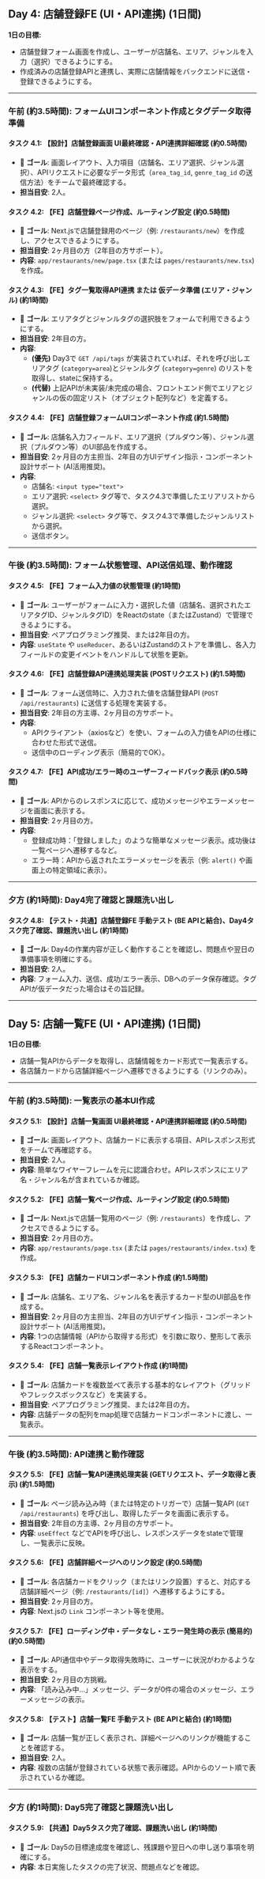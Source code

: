 ## Day 4: 店舗登録FE (UI・API連携) (1日間)

**1日の目標:**
* 店舗登録フォーム画面を作成し、ユーザーが店舗名、エリア、ジャンルを入力（選択）できるようにする。
* 作成済みの店舗登録APIと連携し、実際に店舗情報をバックエンドに送信・登録できるようにする。

---
### 午前 (約3.5時間): フォームUIコンポーネント作成とタグデータ取得準備

#### タスク 4.1: 【設計】店舗登録画面 UI最終確認・API連携詳細確認 (約0.5時間)
* 🎯 **ゴール**: 画面レイアウト、入力項目（店舗名、エリア選択、ジャンル選択）、APIリクエストに必要なデータ形式（`area_tag_id`, `genre_tag_id` の送信方法）をチームで最終確認する。
* **担当目安**: 2人。

#### タスク 4.2: 【FE】店舗登録ページ作成、ルーティング設定 (約0.5時間)
* 🎯 **ゴール**: Next.jsで店舗登録用のページ（例: `/restaurants/new`）を作成し、アクセスできるようにする。
* **担当目安**: 2ヶ月目の方（2年目の方サポート）。
* **内容**: `app/restaurants/new/page.tsx` (または `pages/restaurants/new.tsx`) を作成。

#### タスク 4.3: 【FE】タグ一覧取得API連携 または 仮データ準備 (エリア・ジャンル) (約1時間)
* 🎯 **ゴール**: エリアタグとジャンルタグの選択肢をフォームで利用できるようにする。
* **担当目安**: 2年目の方。
* **内容**:
    * **(優先)** Day3で `GET /api/tags` が実装されていれば、それを呼び出しエリアタグ (`category=area`)とジャンルタグ (`category=genre`) のリストを取得し、stateに保持する。
    * **(代替)** 上記APIが未実装/未完成の場合、フロントエンド側でエリアとジャンルの仮の固定リスト（オブジェクト配列など）を定義する。

#### タスク 4.4: 【FE】店舗登録フォームUIコンポーネント作成 (約1.5時間)
* 🎯 **ゴール**: 店舗名入力フィールド、エリア選択（プルダウン等）、ジャンル選択（プルダウン等）のUI部品を作成する。
* **担当目安**: 2ヶ月目の方主担当、2年目の方UIデザイン指示・コンポーネント設計サポート (AI活用推奨)。
* **内容**:
    * 店舗名: `<input type="text">`
    * エリア選択: `<select>` タグ等で、タスク4.3で準備したエリアリストから選択。
    * ジャンル選択: `<select>` タグ等で、タスク4.3で準備したジャンルリストから選択。
    * 送信ボタン。

---
### 午後 (約3.5時間): フォーム状態管理、API送信処理、動作確認

#### タスク 4.5: 【FE】フォーム入力値の状態管理 (約1時間)
* 🎯 **ゴール**: ユーザーがフォームに入力・選択した値（店舗名、選択されたエリアタグID、ジャンルタグID）をReactのstate（またはZustand）で管理できるようにする。
* **担当目安**: ペアプログラミング推奨、または2年目の方。
* **内容**: `useState` や `useReducer`、あるいはZustandのストアを準備し、各入力フィールドの変更イベントをハンドルして状態を更新。

#### タスク 4.6: 【FE】店舗登録API連携処理実装 (POSTリクエスト) (約1.5時間)
* 🎯 **ゴール**: フォーム送信時に、入力された値を店舗登録API (`POST /api/restaurants`) に送信する処理を実装する。
* **担当目安**: 2年目の方主導、2ヶ月目の方サポート。
* **内容**:
    * APIクライアント（axiosなど）を使い、フォームの入力値をAPIの仕様に合わせた形式で送信。
    * 送信中のローディング表示（簡易的でOK）。

#### タスク 4.7: 【FE】API成功/エラー時のユーザーフィードバック表示 (約0.5時間)
* 🎯 **ゴール**: APIからのレスポンスに応じて、成功メッセージやエラーメッセージを画面に表示する。
* **担当目安**: 2ヶ月目の方。
* **内容**:
    * 登録成功時：「登録しました」のような簡単なメッセージ表示。成功後は一覧ページへ遷移するなど。
    * エラー時：APIから返されたエラーメッセージを表示（例: `alert()` や画面上の特定領域に表示）。

---
### 夕方 (約1時間): Day4完了確認と課題洗い出し

#### タスク 4.8: 【テスト・共通】店舗登録FE 手動テスト (BE APIと結合)、Day4タスク完了確認、課題洗い出し (約1時間)
* 🎯 **ゴール**: Day4の作業内容が正しく動作することを確認し、問題点や翌日の準備事項を明確にする。
* **担当目安**: 2人。
* **内容**: フォーム入力、送信、成功/エラー表示、DBへのデータ保存確認。タグAPIが仮データだった場合はその旨記録。

---
## Day 5: 店舗一覧FE (UI・API連携) (1日間)

**1日の目標:**
* 店舗一覧APIからデータを取得し、店舗情報をカード形式で一覧表示する。
* 各店舗カードから店舗詳細ページへ遷移できるようにする（リンクのみ）。

---
### 午前 (約3.5時間): 一覧表示の基本UI作成

#### タスク 5.1: 【設計】店舗一覧画面 UI最終確認・API連携詳細確認 (約0.5時間)
* 🎯 **ゴール**: 画面レイアウト、店舗カードに表示する項目、APIレスポンス形式をチームで再確認する。
* **担当目安**: 2人。
* **内容**: 簡単なワイヤーフレームを元に認識合わせ。APIレスポンスにエリア名・ジャンル名が含まれているか確認。

#### タスク 5.2: 【FE】店舗一覧ページ作成、ルーティング設定 (約0.5時間)
* 🎯 **ゴール**: Next.jsで店舗一覧用のページ（例: `/restaurants`）を作成し、アクセスできるようにする。
* **担当目安**: 2ヶ月目の方。
* **内容**: `app/restaurants/page.tsx` (または `pages/restaurants/index.tsx`) を作成。

#### タスク 5.3: 【FE】店舗カードUIコンポーネント作成 (約1.5時間)
* 🎯 **ゴール**: 店舗名、エリア名、ジャンル名を表示するカード型のUI部品を作成する。
* **担当目安**: 2ヶ月目の方主担当、2年目の方UIデザイン指示・コンポーネント設計サポート (AI活用推奨)。
* **内容**: 1つの店舗情報（APIから取得する形式）を引数に取り、整形して表示するReactコンポーネント。

#### タスク 5.4: 【FE】店舗一覧表示レイアウト作成 (約1時間)
* 🎯 **ゴール**: 店舗カードを複数並べて表示する基本的なレイアウト（グリッドやフレックスボックスなど）を実装する。
* **担当目安**: ペアプログラミング推奨、または2年目の方。
* **内容**: 店舗データの配列をmap処理で店舗カードコンポーネントに渡し、一覧表示。

---
### 午後 (約3.5時間): API連携と動作確認

#### タスク 5.5: 【FE】店舗一覧API連携処理実装 (GETリクエスト、データ取得と表示) (約1.5時間)
* 🎯 **ゴール**: ページ読み込み時（または特定のトリガーで）店舗一覧API (`GET /api/restaurants`) を呼び出し、取得したデータを画面に表示する。
* **担当目安**: 2年目の方主導、2ヶ月目の方サポート。
* **内容**: `useEffect` などでAPIを呼び出し、レスポンスデータをstateで管理し、一覧表示に反映。

#### タスク 5.6: 【FE】店舗詳細ページへのリンク設定 (約0.5時間)
* 🎯 **ゴール**: 各店舗カードをクリック（またはリンク設置）すると、対応する店舗詳細ページ（例: `/restaurants/[id]`）へ遷移するようにする。
* **担当目安**: 2ヶ月目の方。
* **内容**: Next.jsの `Link` コンポーネント等を使用。

#### タスク 5.7: 【FE】ローディング中・データなし・エラー発生時の表示 (簡易的) (約0.5時間)
* 🎯 **ゴール**: API通信中やデータ取得失敗時に、ユーザーに状況がわかるような表示をする。
* **担当目安**: 2ヶ月目の方挑戦。
* **内容**: 「読み込み中...」メッセージ、データが0件の場合のメッセージ、エラーメッセージの表示。

#### タスク 5.8: 【テスト】店舗一覧FE 手動テスト (BE APIと結合) (約1時間)
* 🎯 **ゴール**: 店舗一覧が正しく表示され、詳細ページへのリンクが機能することを確認する。
* **担当目安**: 2人。
* **内容**: 複数の店舗が登録されている状態で表示確認。APIからのソート順で表示されているか確認。

---
### 夕方 (約1時間): Day5完了確認と課題洗い出し

#### タスク 5.9: 【共通】Day5タスク完了確認、課題洗い出し (約1時間)
* 🎯 **ゴール**: Day5の目標達成度を確認し、残課題や翌日への申し送り事項を明確にする。
* **内容**: 本日実施したタスクの完了状況、問題点などを確認。